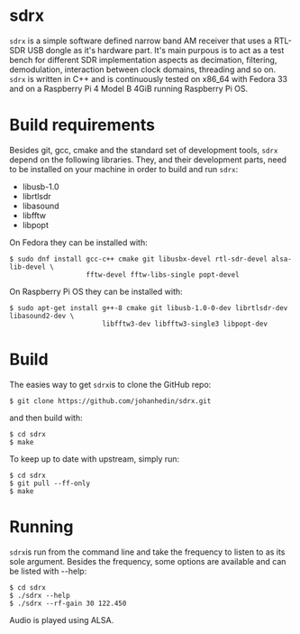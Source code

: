 sdrx
====
`sdrx` is a simple software defined narrow band AM receiver that uses a RTL-SDR
USB dongle as it's hardware part. It's main purpous is to act as a test bench
for different SDR implementation aspects as decimation, filtering, demodulation,
interaction between clock domains, threading and so on. `sdrx` is written in
C++ and is continuously tested on x86_64 with Fedora 33 and on a
Raspberry Pi 4 Model B 4GiB running Raspberry Pi OS.


Build requirements
====
Besides git, gcc, cmake and the standard set of development tools, `sdrx`
depend on the following libraries. They, and their development parts, need to
be installed on your machine in order to build and run `sdrx`:

 * libusb-1.0
 * librtlsdr
 * libasound
 * libfftw
 * libpopt

On Fedora they can be installed with:

    $ sudo dnf install gcc-c++ cmake git libusbx-devel rtl-sdr-devel alsa-lib-devel \
                       fftw-devel fftw-libs-single popt-devel

On Raspberry Pi OS they can be installed with:

    $ sudo apt-get install g++-8 cmake git libusb-1.0-0-dev librtlsdr-dev libasound2-dev \
                           libfftw3-dev libfftw3-single3 libpopt-dev


Build
====
The easies way to get `sdrx`is to clone the GitHub repo:

    $ git clone https://github.com/johanhedin/sdrx.git

and then build with:

    $ cd sdrx
    $ make

To keep up to date with upstream, simply run:

    $ cd sdrx
    $ git pull --ff-only
    $ make


Running
====
`sdrx`is run from the command line and take the frequency to listen to as
its sole argument. Besides the frequency, some options are available and can
be listed with --help:

    $ cd sdrx
    $ ./sdrx --help
    $ ./sdrx --rf-gain 30 122.450

Audio is played using ALSA.
